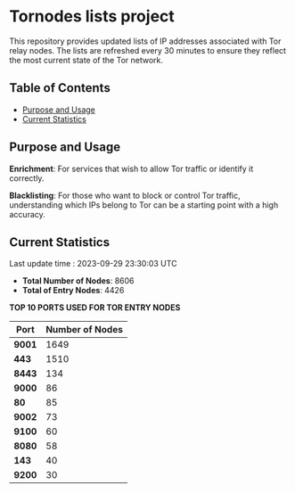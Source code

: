 # Tornodes lists project

This repository provides updated lists of IP addresses associated with Tor relay nodes. The lists are refreshed every 30 minutes to ensure they reflect the most current state of the Tor network.

## Table of Contents

- [Purpose and Usage](#purpose-and-usage)
- [Current Statistics](#current-statistics)


## Purpose and Usage

**Enrichment**: For services that wish to allow Tor traffic or identify it correctly.

**Blacklisting**: For those who want to block or control Tor traffic, understanding which IPs belong to Tor can be a starting point with a high accuracy.

## Current Statistics

Last update time : 2023-09-29 23:30:03 UTC

- **Total Number of Nodes**: 8606
- **Total of Entry Nodes**: 4426

**TOP 10 PORTS USED FOR TOR ENTRY NODES**

| **Port** | **Number of Nodes** |
|------|-----------------|
| **9001**   | 1649  |
| **443**   | 1510  |
| **8443**   | 134  |
| **9000**   | 86  |
| **80**   | 85  |
| **9002**   | 73  |
| **9100**   | 60  |
| **8080**   | 58  |
| **143**   | 40  |
| **9200**   | 30  |

